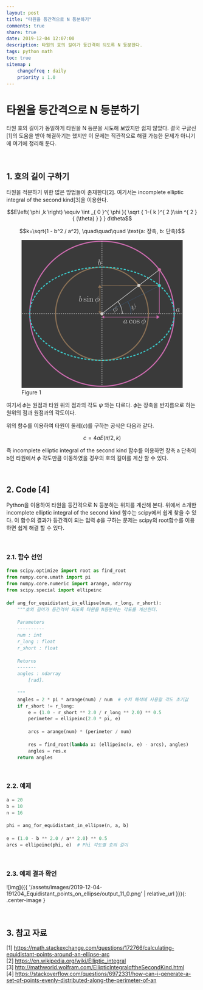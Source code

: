 ```yaml
---
layout: post
title: "타원을 등간격으로 N 등분하기"
comments: true
share: true
date: 2019-12-04 12:07:00
description: 타원의 호의 길이가 등간격이 되도록 N 등분한다.
tags: python math
toc: true
sitemap :
    changefreq : daily
    priority : 1.0
---
```


# 타원을 등간격으로 N 등분하기

타원 호의 길이가 동일하게 타원을 N 등분을 시도해 보았지만 쉽지 않았다. 결국 구글신[1]의 도움을 받아 해결하기는 했지만 이 문제는 직관적으로 해결 가능한 문제가 아니기에 여기에 정리해 둔다.

<br>

## 1. 호의 길이 구하기

타원을 적분하기 위한 많은 방법들이 존재한다[2]. 여기서는 incomplete elliptic integral of the second kind[3]을 이용한다.

$$E\left( \phi ,k \right) \equiv \int _{ 0 }^{ \phi }{ \sqrt { 1-{ k }^{ 2 }\sin ^{ 2 }{ (\theta)  }  }  } d\theta$$

$$k=\sqrt{1 - b^2 / a^2}, \quad\quad\quad \text{a: 장축, b: 단축}$$

<figure>
    <img src='/assets/images/Equidistant_on_ecllipse/fig1_dark.png' alt='Figure 1' width="480" />
    <figcaption class="figure-caption">Figure 1</figcaption>
</figure>  

여기서 $\phi$는 원점과 타원 위의 점과의 각도 $\psi$ 와는 다르다. $\phi$는 장축을 반지름으로 하는 원위의 점과 원점과의 각도이다.

위의 함수를 이용하여 타원이 둘레($c$)를 구하는 공식은 다음과 같다.

$$c = 4aE\left(\pi/2, k\right)$$

즉 incomplete elliptic integral of the second kind 함수를 이용하면 장축 a 단축이 b인 타원에서 $\phi$ 각도만큼 이동하였을 경우의 호의 길이를 계산 할 수 있다.


<br>

## 2. Code [4]

Python을 이용하여 타원을 등간격으로 N 등분하는 위치를 계산해 본다. 위에서 소개한 incomplete elliptic integral of the second kind 함수는 scipy에서 쉽게 찾을 수 있다. 이 함수의 결과가 등간격이 되는 입력 $\phi$을 구하는 문제는 scipy의 root함수를 이용하면 쉽게 해결 할 수 있다.

<br>

### 2.1. 함수 선언


```python
from scipy.optimize import root as find_root
from numpy.core.umath import pi
from numpy.core.numeric import arange, ndarray
from scipy.special import ellipeinc

def ang_for_equidistant_in_ellipse(num, r_long, r_short):
    """호의 길이가 등간격이 되도록 타원을 N등분하는 각도를 계산한다.

    Parameters
    ----------
    num : int
    r_long : float
    r_short : float

    Returns
    -------
    angles : ndarray
        [rad].

    """
    angles = 2 * pi * arange(num) / num  # 수치 해석에 사용할 각도 초기값
    if r_short != r_long:
        e = (1.0 - r_short ** 2.0 / r_long ** 2.0) ** 0.5
        perimeter = ellipeinc(2.0 * pi, e)

        arcs = arange(num) * (perimeter / num)

        res = find_root(lambda x: (ellipeinc(x, e) - arcs), angles)
        angles = res.x
    return angles
```

<br>

### 2.2. 예제


```python
a = 20
b = 10
n = 16

phi = ang_for_equidistant_in_ellipse(n, a, b)

e = (1.0 - b ** 2.0 / a** 2.0) ** 0.5
arcs = ellipeinc(phi, e)  # Phi 각도별 호의 길이
```

<br>

### 2.3. 예제 결과 확인




![img]({{ '/assets/images/2019-12-04-191204_Equidistant_points_on_ellipse/output_11_0.png' | relative_url }}){: .center-image }


<br>

## 3. 참고 자료
[1] https://math.stackexchange.com/questions/172766/calculating-equidistant-points-around-an-ellipse-arc  
[2] https://en.wikipedia.org/wiki/Elliptic_integral  
[3] http://mathworld.wolfram.com/EllipticIntegraloftheSecondKind.html  
[4] https://stackoverflow.com/questions/6972331/how-can-i-generate-a-set-of-points-evenly-distributed-along-the-perimeter-of-an